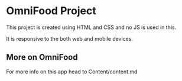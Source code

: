 # OmniFood Project

This project is created using HTML and CSS and no JS is used in this.

It is responsive to the both web and mobile devices.

## More on OmniFood

For more info on this app head to Content/content.md
